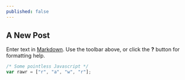 ```yaml
---
published: false
---
```


## A New Post

Enter text in [Markdown](http://daringfireball.net/projects/markdown/). Use the toolbar above, or click the **?** button for formatting help.

```javascript
/* Some pointless Javascript */
var rawr = ["r", "a", "w", "r"];
```
